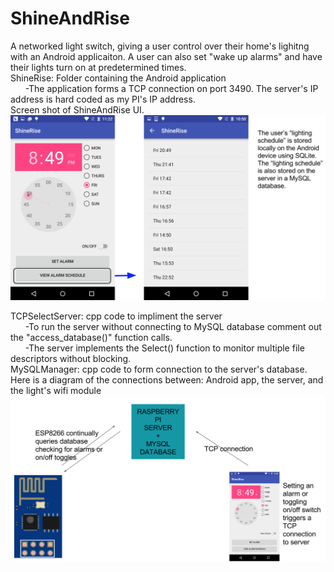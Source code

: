# ShineAndRise
A networked light switch, giving a user control over their home's lighitng with an Android applicaiton. A user can also set "wake up alarms" and have their lights turn on at predetermined times.<br />
ShineRise: Folder containing the Android application <br />
&nbsp;&nbsp;&nbsp;&nbsp;&nbsp;&nbsp;-The application forms a TCP connection on port 3490. The server's IP address is hard coded as my PI's IP address.  <br />
Screen shot of ShineAndRise UI.
![Alt text](https://github.com/colinsheppard10/ShineAndRise/blob/master/Images/UserInterface.png "Optional title")

TCPSelectServer: cpp code to impliment the server <br />
&nbsp;&nbsp;&nbsp;&nbsp;&nbsp;&nbsp;-To run the server without connecting to MySQL database comment out the "access_database()" function calls. <br />
&nbsp;&nbsp;&nbsp;&nbsp;&nbsp;&nbsp;-The server implements the Select() function to monitor multiple file descriptors without blocking.<br />
MySQLManager: cpp code to form connection to the server's database. <br />
Here is a diagram of the connections between: Android app, the server, and the light's wifi module <br />
![Alt text](https://github.com/colinsheppard10/ShineAndRise/blob/master/Images/Network.png "Optional title")
